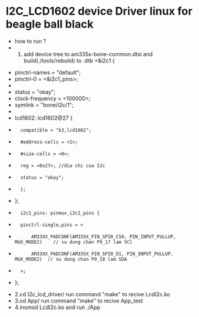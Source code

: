 # I2C_LCD1602 device Driver linux for beagle ball black
-  how to run ?
-  1. add device tree to am335x-bone-common.dtsi and build(./tools/rebuild) to .dtb
+&i2c1 {
+	pinctrl-names = "default";
+	pinctrl-0 = <&i2c1_pins>;
+
+	status = "okay";
+	clock-frequency = <100000>;
+	symlink = "bone/i2c/1";
+
+	lcd1602: lcd1602@27 {
+		compatible = "b3,lcd1602";
+		#address-cells = <1>;
+		#size-cells = <0>;
+		reg = <0x27>; //dia chi cua I2c
+		status = "okay";
+		};
+	};
+    	i2c1_pins: pinmux_i2c1_pins {
+		pinctrl-single,pins = <
+			AM33XX_PADCONF(AM335X_PIN_SPI0_CS0, PIN_INPUT_PULLUP, MUX_MODE2)	// su dung chan P9_17 lam SCl
+			AM33XX_PADCONF(AM335X_PIN_SPI0_D1, PIN_INPUT_PULLUP, MUX_MODE2)	 // su dung chan P9_18 lam SDA
+		>;
+	};
-  2.cd I2c_lcd_driver/ run command  "make" to recive LcdI2c.ko
-  3.cd App/ run command  "make" to recive App_test
-  4.insmod LcdI2c.ko and run ./App
